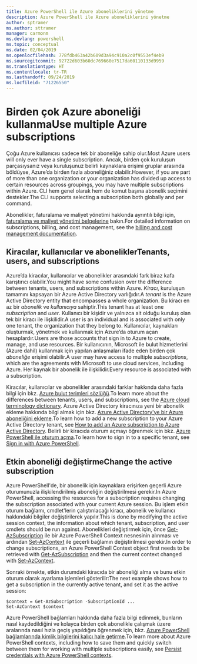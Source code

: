 ```yaml
---
title: Azure PowerShell ile Azure aboneliklerini yönetme
description: Azure PowerShell ile Azure aboneliklerini yönetme
author: sptramer
ms.author: sttramer
manager: carmonm
ms.devlang: powershell
ms.topic: conceptual
ms.date: 02/04/2019
ms.openlocfilehash: 778fdb463a42b609d3a94c910a2c0f9553ef4eb9
ms.sourcegitcommit: 92722d603b60dc769660e7517da60110133d9959
ms.translationtype: HT
ms.contentlocale: tr-TR
ms.lasthandoff: 09/24/2019
ms.locfileid: "71226550"
---
```

# <a name="use-multiple-azure-subscriptions"></a><span data-ttu-id="00941-103">Birden çok Azure aboneliği kullanma</span><span class="sxs-lookup"><span data-stu-id="00941-103">Use multiple Azure subscriptions</span></span>

<span data-ttu-id="00941-104">Çoğu Azure kullanıcısı sadece tek bir aboneliğe sahip olur.</span><span class="sxs-lookup"><span data-stu-id="00941-104">Most Azure users will only ever have a single subscription.</span></span> <span data-ttu-id="00941-105">Ancak, birden çok kuruluşun parçasıysanız veya kuruluşunuz belirli kaynaklara erişimi gruplar arasında böldüyse, Azure’da birden fazla aboneliğiniz olabilir.</span><span class="sxs-lookup"><span data-stu-id="00941-105">However, if you are part of more than one organization or your organization has divided up access to certain resources across groupings, you may have multiple subscriptions within Azure.</span></span> <span data-ttu-id="00941-106">CLI hem genel olarak hem de komut başına abonelik seçimini destekler.</span><span class="sxs-lookup"><span data-stu-id="00941-106">The CLI supports selecting a subscription both globally and per command.</span></span>

<span data-ttu-id="00941-107">Abonelikler, faturalama ve maliyet yönetimi hakkında ayrıntılı bilgi için, [faturalama ve maliyet yönetimi belgelerine](/azure/billing/) bakın.</span><span class="sxs-lookup"><span data-stu-id="00941-107">For detailed information on subscriptions, billing, and cost management, see the [billing and cost management documentation](/azure/billing/).</span></span>

## <a name="tenants-users-and-subscriptions"></a><span data-ttu-id="00941-108">Kiracılar, kullanıcılar ve abonelikler</span><span class="sxs-lookup"><span data-stu-id="00941-108">Tenants, users, and subscriptions</span></span>

<span data-ttu-id="00941-109">Azure’da kiracılar, kullanıcılar ve abonelikler arasındaki fark biraz kafa karıştırıcı olabilir.</span><span class="sxs-lookup"><span data-stu-id="00941-109">You might have some confusion over the difference between tenants, users, and subscriptions within Azure.</span></span> <span data-ttu-id="00941-110">_Kiracı_, kuruluşun tamamını kapsayan bir Azure Active Directory varlığıdır.</span><span class="sxs-lookup"><span data-stu-id="00941-110">A _tenant_ is the Azure Active Directory entity that encompasses a whole organization.</span></span> <span data-ttu-id="00941-111">Bu kiracı en az bir _abonelik_ ve _kullanıcıya_ sahiptir.</span><span class="sxs-lookup"><span data-stu-id="00941-111">This tenant has at least one _subscription_ and _user_.</span></span> <span data-ttu-id="00941-112">Kullanıcı bir kişidir ve yalnızca ait olduğu kuruluş olan tek bir kiracı ile ilişkilidir.</span><span class="sxs-lookup"><span data-stu-id="00941-112">A user is an individual and is associated with only one tenant, the organization that they belong to.</span></span> <span data-ttu-id="00941-113">Kullanıcılar, kaynakları oluşturmak, yönetmek ve kullanmak için Azure’da oturum açan hesaplardır.</span><span class="sxs-lookup"><span data-stu-id="00941-113">Users are those accounts that sign in to Azure to create, manage, and use resources.</span></span>
<span data-ttu-id="00941-114">Bir kullanıcının, Microsoft ile bulut hizmetlerini (Azure dahil) kullanmak için yapılan anlaşmaları ifade eden birden çok _aboneliğe_ erişimi olabilir.</span><span class="sxs-lookup"><span data-stu-id="00941-114">A user may have access to multiple _subscriptions_, which are the agreements with Microsoft to use cloud services, including Azure.</span></span> <span data-ttu-id="00941-115">Her kaynak bir abonelik ile ilişkilidir.</span><span class="sxs-lookup"><span data-stu-id="00941-115">Every resource is associated with a subscription.</span></span>

<span data-ttu-id="00941-116">Kiracılar, kullanıcılar ve abonelikler arasındaki farklar hakkında daha fazla bilgi için bkz. [Azure bulut terimleri sözlüğü](/azure/azure-glossary-cloud-terminology).</span><span class="sxs-lookup"><span data-stu-id="00941-116">To learn more about the differences between tenants, users, and subscriptions, see the [Azure cloud terminology dictionary](/azure/azure-glossary-cloud-terminology).</span></span>  <span data-ttu-id="00941-117">Azure Active Directory kiracınıza yeni bir abonelik ekleme hakkında bilgi almak için bkz. [Azure Active Directory'ye bir Azure aboneliğini ekleme](/azure/active-directory/active-directory-how-subscriptions-associated-directory).</span><span class="sxs-lookup"><span data-stu-id="00941-117">To learn how to add a new subscription to your Azure Active Directory tenant, see [How to add an Azure subscription to Azure Active Directory](/azure/active-directory/active-directory-how-subscriptions-associated-directory).</span></span>
<span data-ttu-id="00941-118">Belirli bir kiracıda oturum açmayı öğrenmek için bkz. [Azure PowerShell ile oturum açma](/powershell/azure/authenticate-azureps).</span><span class="sxs-lookup"><span data-stu-id="00941-118">To learn how to sign in to a specific tenant, see [Sign in with Azure PowerShell](/powershell/azure/authenticate-azureps).</span></span>

## <a name="change-the-active-subscription"></a><span data-ttu-id="00941-119">Etkin aboneliği değiştirme</span><span class="sxs-lookup"><span data-stu-id="00941-119">Change the active subscription</span></span>

<span data-ttu-id="00941-120">Azure PowerShell'de, bir abonelik için kaynaklara erişirken geçerli Azure oturumunuzla ilişkilendirilmiş aboneliğin değiştirilmesi gerekir.</span><span class="sxs-lookup"><span data-stu-id="00941-120">In Azure PowerShell, accessing the resources for a subscription requires changing the subscription associated with your current Azure session.</span></span>
<span data-ttu-id="00941-121">Bu işlem etkin oturum bağlamı, cmdlet'lerin çalıştırılacağı kiracı, abonelik ve kullanıcı hakkındaki bilgiler değiştirilerek yapılır.</span><span class="sxs-lookup"><span data-stu-id="00941-121">This is done by modifying the active session context, the information about which tenant, subscription, and user cmdlets should be run against.</span></span>
<span data-ttu-id="00941-122">Abonelikleri değiştirmek için, önce [Get-AzSubscription](/powershell/module/az.accounts/get-azsubscription) ile bir Azure PowerShell Context nesnesinin alınması ve ardından [Set-AzContext](/powershell/module/az.accounts/set-azcontext) ile geçerli bağlamın değiştirilmesi gerekir.</span><span class="sxs-lookup"><span data-stu-id="00941-122">In order to change subscriptions, an Azure PowerShell Context object first needs to be retrieved with [Get-AzSubscription](/powershell/module/az.accounts/get-azsubscription) and then the current context changed with [Set-AzContext](/powershell/module/az.accounts/set-azcontext).</span></span>

<span data-ttu-id="00941-123">Sonraki örnekte, etkin durumdaki kiracıda bir aboneliği alma ve bunu etkin oturum olarak ayarlama işlemleri gösterilir:</span><span class="sxs-lookup"><span data-stu-id="00941-123">The next example shows how to get a subscription in the currently active tenant, and set it as the active session:</span></span>

```powershell-interactive
$context = Get-AzSubscription -SubscriptionId ...
Set-AzContext $context
```

<span data-ttu-id="00941-124">Azure PowerShell bağlamları hakkında daha fazla bilgi edinmek, bunların nasıl kaydedildiğini ve kolayca birden çok abonelikle çalışmak üzere aralarında nasıl hızla geçiş yapıldığını öğrenmek için, bkz. [Azure PowerShell bağlamlarında kimlik bilgilerini kalıcı hale getirme](context-persistence.md).</span><span class="sxs-lookup"><span data-stu-id="00941-124">To learn more about Azure PowerShell contexts, including how to save them and quickly switch between them for working with multiple subscriptions easily, see [Persist credentials with Azure PowerShell contexts](context-persistence.md).</span></span>
